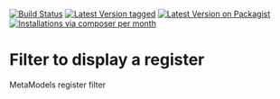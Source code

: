 [![Build Status](https://travis-ci.org/MetaModels/filter_register.svg)](https://travis-ci.org/MetaModels/filter_register)
[![Latest Version tagged](http://img.shields.io/github/tag/MetaModels/filter_register.svg)](https://github.com/MetaModels/filter_register/tags)
[![Latest Version on Packagist](http://img.shields.io/packagist/v/MetaModels/filter_register.svg)](https://packagist.org/packages/MetaModels/filter_register)
[![Installations via composer per month](http://img.shields.io/packagist/dm/MetaModels/filter_register.svg)](https://packagist.org/packages/MetaModels/filter_register)

Filter to display a register
============================

MetaModels register filter
